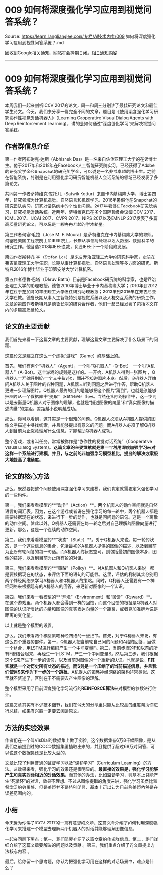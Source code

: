 # 009 如何将深度强化学习应用到视觉问答系统？ 

Source: https://learn.lianglianglee.com/专栏/AI技术内参/009 如何将深度强化学习应用到视觉问答系统？.md

因收到Google相关通知，网站将会择期关闭。[相关通知内容](https://lumendatabase.org/notices/44265620)

---

# 009 如何将深度强化学习应用到视觉问答系统？

本周我们一起来剖析ICCV 2017的论文，周一和周三分别讲了最佳研究论文和最佳学生论文。今天，我们来分享一篇完全不同的文章，题目是《使用深度强化学习研究协作性视觉对话机器人》（Learning Cooperative Visual Dialog Agents with Deep Reinforcement Learning），讲的是如何通过“深度强化学习”来解决视觉问答系统。

## 作者群信息介绍

第一作者阿布谢克·达斯（Abhishek Das）是一名来自佐治亚理工大学的在读博士生。他于2017年和2018年在Facebook人工智能研究院实习，已经获得了Adobe的研究奖学金和Snapchat的研究奖学金，可以说是一名非常卓越的博士生。之前在智能系统，特别是在利用强化学习研究智能机器人会话系统的领域已经发表了多篇论文。

共同第一作者萨特维克·库托儿（Satwik Kottur）来自卡内基梅隆大学，博士第四年，研究领域为计算机视觉、自然语言和机器学习。2016年暑假他在Snapchat的研究团队实习，研究对话系统中的个性化问题。2017年暑假在Facebook研究院实习，研究视觉对话系统。近两年，萨特维克已在多个国际顶级会议如ICCV 2017、ICML 2017、IJCAI 2017、CVPR 2017、NIPS 2017以及EMNLP 2017发表了多篇高质量研究论文，可以说是一颗冉冉升起的学术新星。

第三作者何塞·毛拉（José M. F. Moura）是萨特维克在卡内基梅隆大学的导师。何塞是美国工程院院士和IEEE院士，长期从事信号处理以及大数据、数据科学的研究工作。他当选2018年IEEE总裁，负责IEEE下一个阶段的发展。

第四作者斯特凡·李（Stefan Lee）是来自乔治亚理工大学的研究科学家，之前在弗吉尼亚理工大学任职，长期从事计算机视觉、自然语言处理等多方面的研究。斯特凡2016年博士毕业于印第安纳大学计算机系。

第五作者德鲁·巴塔（Dhruv Batra）目前是Facebook研究院的科学家，也是乔治亚理工大学的助理教授。德鲁2010年博士毕业于卡内基梅隆大学；2010年到2012年在位于芝加哥的丰田理工大学担任研究助理教授；2013年到2016年在弗吉尼亚大学任教。德鲁长期从事人工智能特别是视觉系统以及人机交互系统的研究工作。文章的第四作者斯特凡是德鲁长期的研究合作者，他们一起已经发表了包括本文在内的多篇高质量论文。

## 论文的主要贡献

我们首先来看一下这篇文章的主要贡献，理解这篇文章主要解决了什么场景下的问题。

这篇论文是建立在这么一个虚拟“游戏”（Game）的基础上的。

首先，我们有两个“机器人”（Agent），一个叫“Q机器人”（Q-Bot），一个叫“A机器人”（A-Bot）。这个游戏的规则是这样的。一开始，A机器人得到一张图片I，Q机器人一开始得到I的一个文字描述c，而并不知道图片本身。然后，Q机器人开始问A机器人关于图片的各种问题，A机器人听到问题之后进行作答，帮助Q机器人更进一步理解图片。Q机器人最终的目的是能够把这个图片“猜到”，也就是说能够把图片从一个数据库中“提取”（Retrieve）出来。当然在实际的操作中，这一步可以是去衡量Q机器人对于图像的理解，也就是“描述图像的向量”和“真实图像的描述向量”的差距，差距越小说明越成功。

那么，你可以看到，这其实是一个很难的问题。Q机器人必须从A机器人提供的图像文字描述中寻找线索，并且能够提出有意义的问题。而A机器人必须了解Q机器人到目前为止究竟理解什么信息，才能帮助Q机器人成功。

整个游戏，或者叫任务，常常被称作是“协作性的视觉对话系统”（Cooperative Visual Dialog System）。**这篇文章的主要贡献就是第一个利用深度加强学习来对这样一个系统进行建模，并且，与之前的非加强学习模型相比，提出的解决方案极大地提高了准确度**。

## 论文的核心方法

那么，既然要把整个问题使用深度强化学习来建模，我们肯定就需要定义强化学习的一些构件。

第一，我们来看看模型的**“动作”（Action）**。两个机器人的动作空间就是自然语言的词汇表。因为，在这个游戏或者说在强化学习的每一轮中，两个机器人都是需要根据现在的状态，来进行下一步的动作，也就是问问题的语句。这是一个离散的动作空间。除此以外，Q机器人还需要在每一轮之后对自己理解的图像向量进行更新。那么，这是一个连续的动作空间。

第二，我们来看看模型的**“状态”（State）**。对于Q机器人来说，每一轮的状态，是一个这些信息的集合，包括最初的A机器人提供的图像的描述，以及到目前为止所有轮问答的每一句话。而A机器人的状态空间，则包括最初的图像本身，图像的描述，以及到目前为止所有轮的对话。

第三，我们来看看模型的**“策略”（Policy）**。对A机器人和Q机器人来说，都是要根据现在的状态，来评估下面的语句的可能性。这里，评估的机制其实分别用两个神经网络来学习A机器人和Q机器人的策略。同时，Q机器人还需要有一个神经网络来根据现有的A机器人的回答，来更新对图像的一个认识。

第四，我们来看一看模型的**“环境”（Environment）和“回馈”（Reward）**。在这个游戏里，两个机器人都会得到一样的回馈，而这个回馈的根据是Q机器人对图像的认识所表达的向量和图像的真实表达向量的一个距离，或者更加准确地说是距离的变化量。

以上就是整个模型的设置。

那么，我们来看两个模型策略神经网络的一些细节。首先，对于Q机器人来说，有这么四个重要的部件。第一，Q机器人把当前轮自己问的问题和A给的回答，当做一个组合，用LSTM进行编码产生一个中间变量F。第二，当前步骤的F和以前的所有F都结合起来，再经过一个LSTM，产生一个中间变量S。然后第三步，我们根据这个S来产生下一步的语句，以及当前对图像的一个重新的认识。也就是说，**F其实就是一个对历史所有状态的描述，而S则是一个压缩了的当前描述信息，并且我们使用S来作为下一步的一个跳板**。A机器人的策略神经网络的架构非常类似，这里就不赘述了，区别在于不需要去产生图像的理解。

整个模型采用了目前深度强化学习流行的**REINFORCE算法**来对模型的参数进行估计。

这篇文章其实有不少技术细节，我们在今天的分享里只能从比较高的维度帮助你进行总结，如果有兴趣一定要去阅读原文。

## 方法的实验效果

作者们在一个叫VisDial的数据集上做了实验。这个数据集有6万8千幅图像，是从我们之前提到过的COCO数据集里抽取出来的，并且提供了超过68万对问答。可以说这个数据集还是比较大型的。

文章比较了利用普通的监督学习以及“课程学习”（Curriculum Learning）的方法。从效果来看，强化学习的效果还是很明显的。**最直接的效果是，强化学习能够产生和真实对话相近的对话效果**，而其他的办法，比如监督学习，则基本上只能产生“死循环”的对话，效果不理想。不过从图像提取的角度来讲，强化学习虽然比监督学习的效果好，但是差距并不是特别明显，基本上可以认为目前的差距依然是在误差范围内的。

## 小结

今天我为你讲了ICCV 2017的一篇有意思的文章。这篇文章介绍了如何利用深度强化学习来搭建一个模型去理解两个机器人的对话并能够理解图像信息。

一起来回顾下要点：第一，我们简要介绍了这篇文章的作者群信息。第二，我们详细介绍了这篇文章要解决的问题以及贡献 。第三，我们重点介绍了的文章提出方法核心内容 。

最后，给你留一个思考题，你认为把强化学习用在这样的对话场景中，难点是什么？